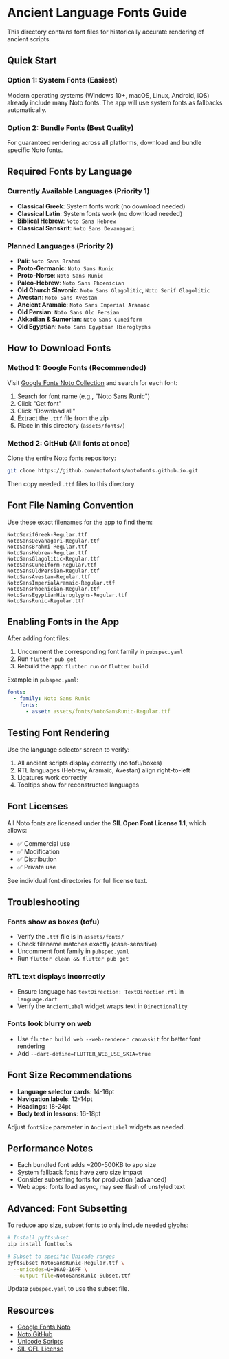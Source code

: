 # Ancient Language Fonts Guide

This directory contains font files for historically accurate rendering of ancient scripts.

## Quick Start

### Option 1: System Fonts (Easiest)
Modern operating systems (Windows 10+, macOS, Linux, Android, iOS) already include many Noto fonts. The app will use system fonts as fallbacks automatically.

### Option 2: Bundle Fonts (Best Quality)
For guaranteed rendering across all platforms, download and bundle specific Noto fonts.

## Required Fonts by Language

### Currently Available Languages (Priority 1)
- **Classical Greek**: System fonts work (no download needed)
- **Classical Latin**: System fonts work (no download needed)
- **Biblical Hebrew**: `Noto Sans Hebrew`
- **Classical Sanskrit**: `Noto Sans Devanagari`

### Planned Languages (Priority 2)
- **Pali**: `Noto Sans Brahmi`
- **Proto-Germanic**: `Noto Sans Runic`
- **Proto-Norse**: `Noto Sans Runic`
- **Paleo-Hebrew**: `Noto Sans Phoenician`
- **Old Church Slavonic**: `Noto Sans Glagolitic`, `Noto Serif Glagolitic`
- **Avestan**: `Noto Sans Avestan`
- **Ancient Aramaic**: `Noto Sans Imperial Aramaic`
- **Old Persian**: `Noto Sans Old Persian`
- **Akkadian & Sumerian**: `Noto Sans Cuneiform`
- **Old Egyptian**: `Noto Sans Egyptian Hieroglyphs`

## How to Download Fonts

### Method 1: Google Fonts (Recommended)
Visit [Google Fonts Noto Collection](https://fonts.google.com/noto) and search for each font:

1. Search for font name (e.g., "Noto Sans Runic")
2. Click "Get font"
3. Click "Download all"
4. Extract the `.ttf` file from the zip
5. Place in this directory (`assets/fonts/`)

### Method 2: GitHub (All fonts at once)
Clone the entire Noto fonts repository:
```bash
git clone https://github.com/notofonts/notofonts.github.io.git
```

Then copy needed `.ttf` files to this directory.

## Font File Naming Convention

Use these exact filenames for the app to find them:

```
NotoSerifGreek-Regular.ttf
NotoSansDevanagari-Regular.ttf
NotoSansBrahmi-Regular.ttf
NotoSansHebrew-Regular.ttf
NotoSansGlagolitic-Regular.ttf
NotoSansCuneiform-Regular.ttf
NotoSansOldPersian-Regular.ttf
NotoSansAvestan-Regular.ttf
NotoSansImperialAramaic-Regular.ttf
NotoSansPhoenician-Regular.ttf
NotoSansEgyptianHieroglyphs-Regular.ttf
NotoSansRunic-Regular.ttf
```

## Enabling Fonts in the App

After adding font files:

1. Uncomment the corresponding font family in `pubspec.yaml`
2. Run `flutter pub get`
3. Rebuild the app: `flutter run` or `flutter build`

Example in `pubspec.yaml`:
```yaml
fonts:
  - family: Noto Sans Runic
    fonts:
      - asset: assets/fonts/NotoSansRunic-Regular.ttf
```

## Testing Font Rendering

Use the language selector screen to verify:
1. All ancient scripts display correctly (no tofu/boxes)
2. RTL languages (Hebrew, Aramaic, Avestan) align right-to-left
3. Ligatures work correctly
4. Tooltips show for reconstructed languages

## Font Licenses

All Noto fonts are licensed under the **SIL Open Font License 1.1**, which allows:
- ✅ Commercial use
- ✅ Modification
- ✅ Distribution
- ✅ Private use

See individual font directories for full license text.

## Troubleshooting

### Fonts show as boxes (tofu)
- Verify the `.ttf` file is in `assets/fonts/`
- Check filename matches exactly (case-sensitive)
- Uncomment font family in `pubspec.yaml`
- Run `flutter clean && flutter pub get`

### RTL text displays incorrectly
- Ensure language has `textDirection: TextDirection.rtl` in `language.dart`
- Verify the `AncientLabel` widget wraps text in `Directionality`

### Fonts look blurry on web
- Use `flutter build web --web-renderer canvaskit` for better font rendering
- Add `--dart-define=FLUTTER_WEB_USE_SKIA=true`

## Font Size Recommendations

- **Language selector cards**: 14-16pt
- **Navigation labels**: 12-14pt
- **Headings**: 18-24pt
- **Body text in lessons**: 16-18pt

Adjust `fontSize` parameter in `AncientLabel` widgets as needed.

## Performance Notes

- Each bundled font adds ~200-500KB to app size
- System fallback fonts have zero size impact
- Consider subsetting fonts for production (advanced)
- Web apps: fonts load async, may see flash of unstyled text

## Advanced: Font Subsetting

To reduce app size, subset fonts to only include needed glyphs:

```bash
# Install pyftsubset
pip install fonttools

# Subset to specific Unicode ranges
pyftsubset NotoSansRunic-Regular.ttf \
  --unicodes=U+16A0-16FF \
  --output-file=NotoSansRunic-Subset.ttf
```

Update `pubspec.yaml` to use the subset file.

## Resources

- [Google Fonts Noto](https://fonts.google.com/noto)
- [Noto GitHub](https://github.com/notofonts)
- [Unicode Scripts](https://unicode.org/charts/)
- [SIL OFL License](https://scripts.sil.org/OFL)
